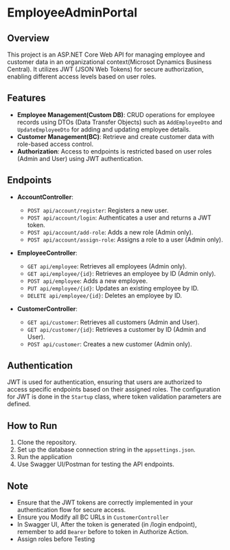 # EmployeeAdminPortal

## Overview
This project is an ASP.NET Core Web API for managing employee and customer data in an organizational context(Microsot Dynamics Business Central). It utilizes JWT (JSON Web Tokens) for secure authorization, enabling different access levels based on user roles.

## Features
- **Employee Management(Custom DB)**: CRUD operations for employee records using DTOs (Data Transfer Objects) such as `AddEmployeeDto` and `UpdateEmployeeDto` for adding and updating employee details.
- **Customer Management(BC)**: Retrieve and create customer data with role-based access control.
- **Authorization**: Access to endpoints is restricted based on user roles (Admin and User) using JWT authentication.

## Endpoints
- **AccountController**:
  - `POST api/account/register`: Registers a new user.
  - `POST api/account/login`: Authenticates a user and returns a JWT token.
  - `POST api/account/add-role`: Adds a new role (Admin only).
  - `POST api/account/assign-role`: Assigns a role to a user (Admin only).
- **EmployeeController**: 
  - `GET api/employee`: Retrieves all employees (Admin only).
  - `GET api/employee/{id}`: Retrieves an employee by ID (Admin only).
  - `POST api/employee`: Adds a new employee.
  - `PUT api/employee/{id}`: Updates an existing employee by ID.
  - `DELETE api/employee/{id}`: Deletes an employee by ID.

- **CustomerController**:
  - `GET api/customer`: Retrieves all customers (Admin and User).
  - `GET api/customer/{id}`: Retrieves a customer by ID (Admin and User).
  - `POST api/customer`: Creates a new customer (Admin only).

## Authentication
JWT is used for authentication, ensuring that users are authorized to access specific endpoints based on their assigned roles. The configuration for JWT is done in the `Startup` class, where token validation parameters are defined.

## How to Run
1. Clone the repository.
2. Set up the database connection string in the `appsettings.json`.
3. Run the application
4. Use Swagger UI/Postman for testing the API endpoints.

## Note
- Ensure that the JWT tokens are correctly implemented in your authentication flow for secure access.
- Ensure you Modify all BC URLs in `CustomerController`
- In Swagger UI, After the token is generated (in /login endpoint), remember to add `Bearer` before to token in Authorize Action.
- Assign roles before Testing

